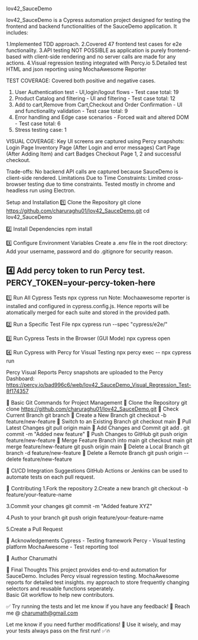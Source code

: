 Iov42_SauceDemo

Iov42_SauceDemo is a Cypress automation project designed for testing the frontend and backend functionalities of the SauceDemo application. It includes:

1.Implemented TDD approach. 
2.Covered 47 frontend test cases for e2e functionality. 
3.API testing NOT POSSIBLE as application is purely frontend-based with client-side rendering and no server calls are made for any actions. 
4.Visual regression testing integrated with Percy.io
5.Detailed test HTML and json reporting using MochaAwesome Reporter 

TEST COVERAGE: 
Covered both positive and negative cases.   
1. User Authentication test - UI,login/logout flows - Test case total: 19
2. Product Catalog and filtering -  UI and filtering -  Test case total: 12
3. Add to cart,Remove from Cart,Checkout and Order Confirmation - UI and functionality validation - Test case total: 9
4. Error handling and Edge case scenarios - Forced wait and altered DOM -  Test case total: 6
5. Stress testing case: 1

VISUAL COVERAGE:  Key UI screens are captured using Percy snapshots:
Login Page
Inventory Page (After Login and error messages)
Cart Page (After Adding Item) and cart Badges
Checkout Page 1, 2 and successful checkout.  

Trade-offs: No backend API calls are captured because SauceDemo is client-side rendered.
Limitations Due to Time Constraints: Limited cross-browser testing due to time constraints. Tested mostly in chrome and headless run using Electron.  

Setup and Installation
1️⃣ Clone the Repository
git clone https://github.com/charuraghu01/Iov42_SauceDemo.git
cd Iov42_SauceDemo

2️⃣ Install Dependencies
npm install

3️⃣ Configure Environment Variables
Create a .env file in the root directory:
Add your username, password and do .gitignore for security reason.  

4️⃣ Add percy token to run Percy test.  
PERCY_TOKEN=your-percy-token-here
----------------------------------------------------------------------------------------------------------------------------------------------------------------------
1️⃣ Run All Cypress Tests
npx cypress run
Note: Mochaawesome reporter is installed and configured in cypress.config.js. Hence reports will be atomatically merged for each suite and stored in the provided path.  

2️⃣ Run a Specific Test File
npx cypress run --spec "cypress/e2e/<filename>"
   
3️⃣ Run Cypress Tests in the Browser (GUI Mode)
npx cypress open

4️⃣ Run Cypress with Percy for Visual Testing
npx percy exec -- npx cypress run

Percy Visual Reports
Percy snapshots are uploaded to the Percy Dashboard: https://percy.io/bad996c6/web/Iov42_SauceDemo_Visual_Regression_Test-8f174357

🔄 Basic Git Commands for Project Management
🔹 Clone the Repository
git clone https://github.com/charuraghu01/Iov42_SauceDemo.git
🔹 Check Current Branch
git branch
🔹 Create a New Branch
git checkout -b feature/new-feature
🔹 Switch to an Existing Branch
git checkout main
🔹 Pull Latest Changes
git pull origin main
🔹 Add Changes and Commit
git add .
git commit -m "Added new feature"
🔹 Push Changes to GitHub
git push origin feature/new-feature
🔹 Merge Feature Branch into main
git checkout main
git merge feature/new-feature
git push origin main
🔹 Delete a Local Branch
git branch -d feature/new-feature
🔹 Delete a Remote Branch
git push origin --delete feature/new-feature

🚀 CI/CD Integration Suggestions
GitHub Actions or Jenkins can be used to automate tests on each pull request.

🤝 Contributing
1.Fork the repository
2.Create a new branch
git checkout -b feature/your-feature-name

3.Commit your changes
git commit -m "Added feature XYZ"

4.Push to your branch
git push origin feature/your-feature-name

5.Create a Pull Request


🙌 Acknowledgements
Cypress - Testing framework
Percy - Visual testing platform
MochaAwesome - Test reporting tool

🎉 Author
Charumathi

🚀 Final Thoughts
This project provides end-to-end automation for SauceDemo.
Includes Percy visual regression testing.
MochaAwesome reports for detailed test insights.
my approach to store frequently changing selectors and reusable functions seperately.  
Basic Git workflow to help new contributors.

✅ Try running the tests and let me know if you have any feedback! 🚀 
Reach me @ charumath@gmail.com

Let me know if you need further modifications! 🚀
Use it wisely, and may your tests always pass on the first run! ✅🔥 











   

